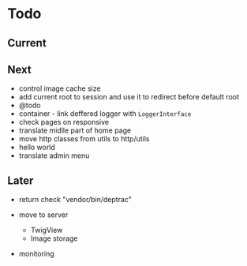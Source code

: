# Todo

## Current

## Next

- control image cache size
- add current root to session and use it to redirect before default root
- @todo
- container - link deffered logger with `LoggerInterface`
- check pages on responsive
- translate midlle part of home page
- move http classes from utils to http/utils
- hello world
- translate admin menu

## Later

- return check "vendor/bin/deptrac"

- move to server
  - TwigView
  - Image storage

- monitoring
